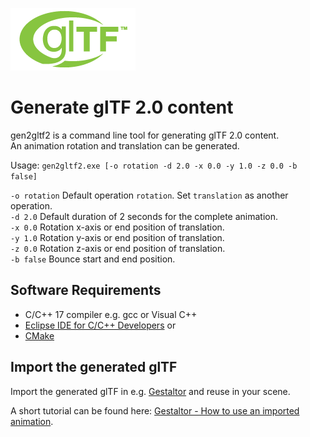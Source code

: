 [![](glTF.png)](https://github.com/KhronosGroup/glTF/tree/master/specification/2.0)

# Generate glTF 2.0 content

gen2gltf2 is a command line tool for generating glTF 2.0 content.  
An animation rotation and translation can be generated.  

Usage: `gen2gltf2.exe [-o rotation -d 2.0 -x 0.0 -y 1.0 -z 0.0 -b false]`  

`-o rotation` Default operation `rotation`. Set `translation` as another operation.  
`-d 2.0` Default duration of 2 seconds for the complete animation.  
`-x 0.0` Rotation x-axis or end position of translation.  
`-y 1.0` Rotation y-axis or end position of translation.  
`-z 0.0` Rotation z-axis or end position of translation.  
`-b false` Bounce start and end position.  


## Software Requirements

* C/C++ 17 compiler e.g. gcc or Visual C++
* [Eclipse IDE for C/C++ Developers](https://www.eclipse.org/downloads/packages/release/2021-03/r/eclipse-ide-cc-developers) or  
* [CMake](https://cmake.org/)  


## Import the generated glTF

Import the generated glTF in e.g. [Gestaltor](https://gestaltor.io/) and reuse in your scene.  

A short tutorial can be found here: [Gestaltor - How to use an imported animation](https://docs.gestaltor.io/#use-an-imported-animation).  
